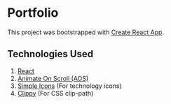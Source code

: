 # Portfolio

This project was bootstrapped with [Create React App](https://github.com/facebook/create-react-app).

## Technologies Used

1. [React](https://reactjs.org/)
2. [Animate On Scroll (AOS)](https://michalsnik.github.io/aos/)
3. [Simple Icons](https://simpleicons.org/) (For technology icons)
4. [Clippy](https://bennettfeely.com/clippy/) (For CSS clip-path)

